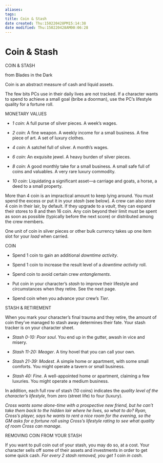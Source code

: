 ```yaml
---
aliases: 
tags: 
title: Coin & Stash
date created: Thu:150220428PM15:14:38
date modified: Thu:150220428AM00:06:28
---
```

# Coin & Stash
COIN & STASH

from Blades in the Dark

  

Coin is an abstract measure of cash and liquid assets.

  

The few bits PCs use in their daily lives are not tracked. If a character wants to spend to achieve a small goal (bribe a doorman), use the PC’s lifestyle quality for a fortune roll.

  

MONETARY VALUES

* _1 coin_: A full purse of silver pieces. A week’s wages.

* _2 coin_: A fine weapon. A weekly income for a small business. A fine piece of art. A set of luxury clothes.

* _4 coin_: A satchel full of silver. A month’s wages.

* _6 coin_: An exquisite jewel. A heavy burden of silver pieces.

* _8 coin_: A good monthly take for a small business. A small safe full of coins and valuables. A very rare luxury commodity.

* _10 coin_: Liquidating a significant asset—a carriage and goats, a horse, a deed to a small property.

  

More than 4 coin is an impractical amount to keep lying around. You must spend the excess or put it in your _stash_ (see below). A crew can also store 4 coin in their lair, by default. If they upgrade to a _vault_, they can expand their stores to 8 and then 16 coin. Any coin beyond their limit must be spent as soon as possible (typically before the next score) or distributed among the crew members.

  

One unit of coin in silver pieces or other bulk currency takes up one item slot for your _load_ when carried.

  

COIN

* Spend 1 coin to gain an additional _downtime activity_.

* Spend 1 coin to increase the result level of a _downtime activity_ roll.

* Spend coin to avoid certain crew _entanglements_.

* Put coin in your character’s _stash_ to improve their lifestyle and circumstances when they retire. See the next page.

* Spend coin when you advance your crew’s _Tier_.

  

STASH & RETIREMENT

When you mark your character’s final trauma and they retire, the amount of coin they’ve managed to stash away determines their fate. Your stash tracker is on your character sheet.

* _Stash 0-10: Poor soul_. You end up in the gutter, awash in vice and misery.

* _Stash 11-20: Meager_. A tiny hovel that you can call your own.

* _Stash 21-39: Modest_. A simple home or apartment, with some small comforts. You might operate a tavern or small business.

* _Stash 40: Fine_. A well-appointed home or apartment, claiming a few luxuries. You might operate a medium business.

  

In addition, each full row of stash (10 coins) indicates the _quality level of the character’s lifestyle_, from zero (street life) to four (luxury).

  

_Cross wants some alone-time with a prospective new friend, but he can’t take them back to the hidden lair where he lives, so what to do? Ryan, Cross’s player, says he wants to rent a nice room for the evening, so the GM asks for a fortune roll using Cross’s lifestyle rating to see what quality of room Cross can manage._

  

REMOVING COIN FROM YOUR STASH

If you want to pull coin out of your stash, you may do so, at a cost. Your character sells off some of their assets and investments in order to get some quick cash. _For every 2 stash removed, you get 1_ coin _in cash_.
